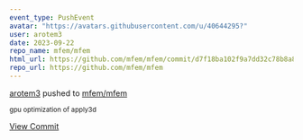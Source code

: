```yaml
---
event_type: PushEvent
avatar: "https://avatars.githubusercontent.com/u/40644295?"
user: arotem3
date: 2023-09-22
repo_name: mfem/mfem
html_url: https://github.com/mfem/mfem/commit/d7f18ba102f9a7dd32c78b8a84c967aa7c7a3f9b
repo_url: https://github.com/mfem/mfem
---
```


<a href='https://github.com/arotem3' target='_blank'>arotem3</a> pushed to <a href='https://github.com/mfem/mfem' target='_blank'>mfem/mfem</a>

<small>gpu optimization of apply3d</small>

<a href='https://github.com/mfem/mfem/commit/d7f18ba102f9a7dd32c78b8a84c967aa7c7a3f9b' target='_blank'>View Commit</a>